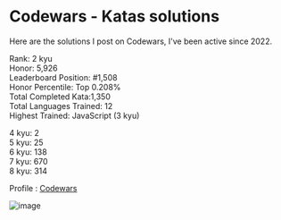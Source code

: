 # Codewars - Katas solutions

Here are the solutions I post on Codewars, I've been active since 2022.

Rank: 2 kyu  
Honor: 5,926  
Leaderboard Position: #1,508  
Honor Percentile: Top 0.208%  
Total Completed Kata:1,350  
Total Languages Trained: 12  
Highest Trained: JavaScript (3 kyu)

4 kyu: 2  
5 kyu: 25  
6 kyu: 138  
7 kyu: 670  
8 kyu: 314  

Profile : [Codewars](https://www.codewars.com/users/Sancti0n)

![image](https://www.codewars.com/users/Sancti0n/badges/large)